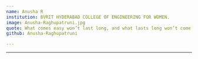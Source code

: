 ```yaml
---
name: Anusha R
institution: BVRIT HYDERABAD COLLEGE OF ENGINEERING FOR WOMEN.
image: Anusha-Raghupatruni.jpg
quote: What comes easy won’t last long, and what lasts long won’t come easy.
github: Anusha-Raghupatruni

---
```


---
